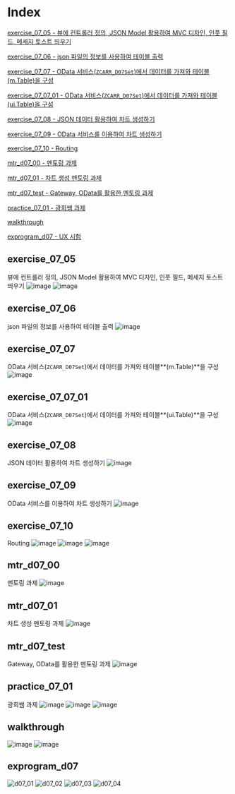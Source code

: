# Index
[exercise_07_05 - 뷰에 컨트롤러 정의, JSON Model 활용하여 MVC 디자인, 인풋 필드, 메세지 토스트 띄우기](#exercise_07_05)

[exercise_07_06 - json 파일의 정보를 사용하여 테이블 출력](#exercise_07_06)

[exercise_07_07 - OData 서비스(`ZCARR_D07Set`)에서 데이터를 가져와 테이블(m.Table)을 구성](#exercise_07_07)

[exercise_07_07_01 - OData 서비스(`ZCARR_D07Set`)에서 데이터를 가져와 테이블(ui.Table)을 구성](#exercise_07_07_01)

[exercise_07_08 - JSON 데이터 활용하여 차트 생성하기](#exercise_07_08)

[exercise_07_09 - OData 서비스를 이용하여 차트 생성하기](#exercise_07_09)

[exercise_07_10 - Routing](#exercise_07_10)

[mtr_d07_00 - 멘토링 과제](#mtr_d07_00)

[mtr_d07_01 - 차트 생성 멘토링 과제](#mtr_d07_01)

[mtr_d07_test - Gateway, OData를 활용한 멘토링 과제](#mtr_d07_test)

[practice_07_01 - 광희쌤 과제](#practice_07_01)

[walkthrough](#walkthrough)

[exprogram_d07 - UX 시험](#exprogram_d07)



## exercise_07_05
뷰에 컨트롤러 정의, JSON Model 활용하여 MVC 디자인, 인풋 필드, 메세지 토스트 띄우기
![image](https://github.com/user-attachments/assets/b1414d2f-2645-4283-9bfa-c469d73d8684)
![image](https://github.com/user-attachments/assets/697baa55-8fe2-4bab-9252-9b8bb42699ab)

## exercise_07_06
json 파일의 정보를 사용하여 테이블 출력
![image](https://github.com/user-attachments/assets/73a1ed20-db66-454e-a9c1-6c6e7f9f6448)


## exercise_07_07
OData 서비스(`ZCARR_D07Set`)에서 데이터를 가져와 테이블**(m.Table)**을 구성
![image](https://github.com/user-attachments/assets/259b535f-4536-4a6a-a7ff-47cc9cf86e03)


## exercise_07_07_01
OData 서비스(`ZCARR_D07Set`)에서 데이터를 가져와 테이블**(ui.Table)**을 구성
![image](https://github.com/user-attachments/assets/69c5c10a-e7c1-442b-83f7-7e9b553151b1)

## exercise_07_08
JSON 데이터 활용하여 차트 생성하기
![image](https://github.com/user-attachments/assets/25672498-050f-4ded-b200-fc0435dad812)

## exercise_07_09
OData 서비스를 이용하여 차트 생성하기
![image](https://github.com/user-attachments/assets/3b3cd5fe-2da1-42fe-86df-2599106f9952)


## exercise_07_10
Routing
![image](https://github.com/user-attachments/assets/6721318a-5377-4e15-9470-1fc3455939ce)
![image](https://github.com/user-attachments/assets/792406b3-2786-40e6-a635-118f2c0185fb)
![image](https://github.com/user-attachments/assets/b6a1b4ce-4242-44f6-9288-3ad407892635)

## mtr_d07_00
멘토링 과제
![image](https://github.com/user-attachments/assets/baa3dd1d-d2b3-43eb-8dac-d0c884325a77)

## mtr_d07_01
차트 생성 멘토링 과제
![image](https://github.com/user-attachments/assets/31642ea1-c84c-45d7-894f-9f10b3667a59)

## mtr_d07_test
Gateway, OData를 활용한 멘토링 과제
![image](https://github.com/user-attachments/assets/b27a6060-b37e-4a01-80ae-70e32be050f1)

## practice_07_01
광희쌤 과제
![image](https://github.com/user-attachments/assets/fa1252e8-f955-4a00-a63d-660a6ef0d392)
![image](https://github.com/user-attachments/assets/5397ccad-8895-47f9-8ba1-fd8edb510d14)
![image](https://github.com/user-attachments/assets/717116dd-5b50-4794-8f67-14eeaacdfd5e)


## walkthrough
![image](https://github.com/user-attachments/assets/a1b9974d-b9f0-4a27-abd1-75097891a29c)
![image](https://github.com/user-attachments/assets/5a8ba02d-d09d-41f9-8439-fad512b41b78)


## exprogram_d07
![d07_01](https://github.com/user-attachments/assets/9b95885e-14a2-4e24-b7ec-afd5d83b5b04)
![d07_02](https://github.com/user-attachments/assets/867d6dbe-142a-4099-ae0c-2b0446bdc0c1)
![d07_03](https://github.com/user-attachments/assets/42245f97-3686-4720-9adf-74c1359ba8c3)
![d07_04](https://github.com/user-attachments/assets/111e81ae-6662-4cd4-8772-9d8c7415926e)

